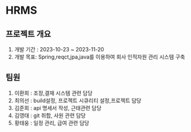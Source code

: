 # HRMS

<h2>프로젝트 개요</h2>
<ol>
<li> 개발 기간 : 2023-10-23 ~ 2023-11-20 </li>
<li>개발 목표: Spring,reqct,jpa,java를 이용하여 회사 인적자원 관리 시스템 구축 </li>
</ol>
<h2> 팀원 </h2>
<ol>
  <li> 이환희 : 조장,결재 시스템 관련 담당</li>
  <li> 최의선 : build설정, 프로젝트 시큐리티 설정,프로젝트 담당 </li>
  <li> 김준희 : api 명세서 작성, 근태관련 담당 </li>
  <li> 김영태 : git 취합, 사원 관련 담당 </li>
  <li> 황태웅 : 일정 관리, 급여 관련 담당 </li>
</ol>
